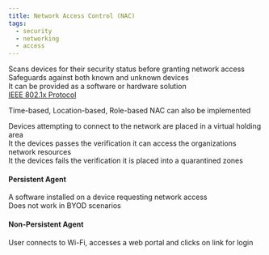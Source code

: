```yaml
---
title: Network Access Control (NAC)
tags:
  - security
  - networking
  - access
---
```


Scans devices for their security status before granting network access  
Safeguards against both known and unknown devices  
It can be provided as a software or hardware solution  
[IEEE 802.1x Protocol](../../computer-networks/network-security/port-security.md#IEEE%20802.1x%20Protocol)

Time-based, Location-based, Role-based NAC can also be implemented

Devices attempting to connect to the network are placed in a virtual holding area  
It the devices passes the verification it can access the organizations network resources  
It the devices fails the verification it is placed into a quarantined zones

#### Persistent Agent
A software installed on a device requesting network access  
Does not work in BYOD scenarios

#### Non-Persistent Agent
User connects to Wi-Fi, accesses a web portal and clicks on link for login